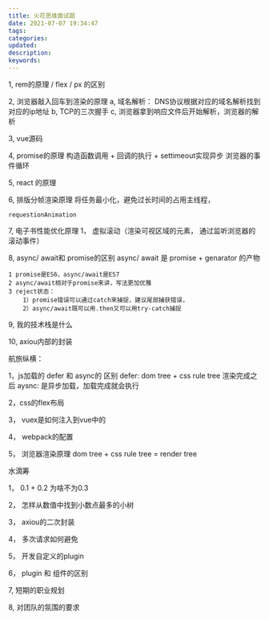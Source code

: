 ```yaml
---
title: 火花思维面试题
date: 2021-07-07 19:34:47
tags:
categories:
updated:
description:
keywords:
---
```


1, rem的原理 / flex / px 的区别
	

2, 浏览器敲入回车到渲染的原理
	a, 域名解析： DNS协议根据对应的域名解析找到对应的ip地址
	b, TCP的三次握手
	c, 浏览器拿到响应文件后开始解析，浏览器的解析

3, vue源码

4, promise的原理
	构造函数调用 + 回调的执行 + settimeout实现异步
	浏览器的事件循环
	
5, react 的原理

6, 排版分帧渲染原理
	将任务最小化，避免过长时间的占用主线程， 

	requestionAnimation

7, 电子书性能优化原理
	1， 虚拟滚动（渲染可视区域的元素， 通过监听浏览器的滚动事件）

8, async/ await和 promise的区别
	async/ await 是 promise + genarator 的产物

	1 promise是ES6，async/await是ES7
	2 async/await相对于promise来讲，写法更加优雅
	3 reject状态：
    	1）promise错误可以通过catch来捕捉，建议尾部捕获错误，
    	2）async/await既可以用.then又可以用try-catch捕捉


9, 我的技术栈是什么

10, axiou内部的封装
	  

航旅纵横：

1，js加载的 defer 和 async的 区别
	defer: dom tree + css rule tree 渲染完成之后
	aysnc: 是异步加载，加载完成就会执行

2，css的flex布局

3， vuex是如何注入到vue中的

4， webpack的配置

5， 浏览器渲染原理
		dom tree + css rule tree = render tree


水滴筹

1， 0.1 + 0.2 为啥不为0.3

2， 怎样从数值中找到小数点最多的小树

3， axiou的二次封装

4， 多次请求如何避免

5， 开发自定义的plugin

6， plugin 和 组件的区别

7, 短期的职业规划

8, 对团队的氛围的要求